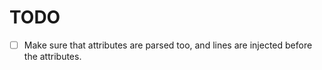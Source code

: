 # TODO

- [ ] Make sure that attributes are parsed too, and lines are injected before the attributes.

